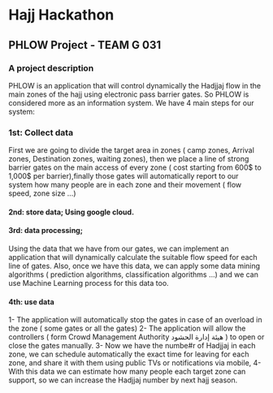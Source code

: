 # Hajj Hackathon
## PHLOW Project - TEAM G 031

### A project description 
PHLOW is an application that will control dynamically the Hadjjaj flow in the main zones of the hajj using electronic pass barrier gates.
So PHLOW is considered more as an information system. We have 4 main steps for our system:
### 1st: Collect data
First we are going to divide the target area in zones ( camp zones, Arrival zones, Destination zones, waiting zones), then we place a line of strong barrier gates on the main access of every zone ( cost starting from 600$ to  1,000$ per barrier),finally those gates will automatically report to our system how many people are in each zone and their movement ( flow speed, zone size …)
#### 2nd: store data; Using google cloud.
#### 3rd: data processing; 
Using the data that we have from our gates, we can implement an application that will dynamically calculate the suitable flow speed for each line of gates.
Also, once we have this data, we can apply some data mining algorithms ( prediction algorithms, classification algorithms …) and we can use Machine Learning process for this data too.
#### 4th: use data
1- The application will automatically stop the gates in case of an overload in the zone ( some gates or all the gates)
2- The application will allow the controllers ( form Crowd Management Authority هيئة إدارة الحشود ) to open or close the gates manually.
3- Now we have the numbe#r of Hadjjaj in each zone, we can schedule automatically the exact time for leaving for each zone, and share it with them using public TVs or notifications via mobile,
4- With this data we can estimate how many people each target zone can support, so we can increase the Hadjjaj number by next hajj season.
